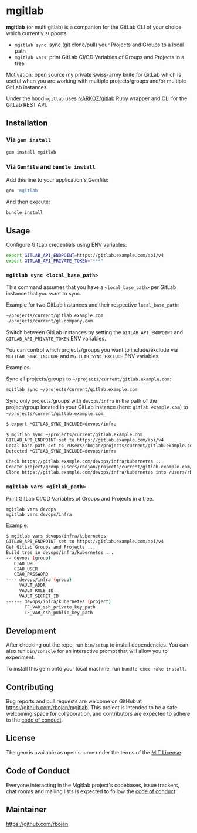 # mgitlab

**mgitlab** (or multi gitlab) is a companion for the GitLab CLI of your
choice which currently supports

* `mgitlab sync`: sync (git clone/pull) your Projects and Groups to a local path
* `mgitlab vars`: print GitLab CI/CD Variables of Groups and Projects in a tree

Motivation: open source my private swiss-army knife for GitLab which is useful
when you are working with multiple projects/groups and/or multiple GitLab instances.

Under the hood `mgitlab` uses [NARKOZ/gitlab](https://github.com/NARKOZ/gitlab)
Ruby wrapper and CLI for the GitLab REST API.

## Installation

### Via `gem install`

```sh
gem install mgitlab
```

### Via `Gemfile` and `bundle install`

Add this line to your application's Gemfile:

```ruby
gem 'mgitlab'
```

And then execute:

```sh
bundle install
```

## Usage

Configure GitLab credentials using ENV variables:

```sh
export GITLAB_API_ENDPOINT=https://gitlab.example.com/api/v4
export GITLAB_API_PRIVATE_TOKEN="***"
```

### `mgitlab sync <local_base_path>`

This command assumes that you have a `<local_base_path>` per GitLab instance
that you want to sync.

Example for two GitLab instances and their respective `local_base_path`:

```txt
~/projects/current/gitlab.example.com
~/projects/current/gl.company.com
```

Switch between GitLab instances by setting the `GITLAB_API_ENDPOINT` and
`GITLAB_API_PRIVATE_TOKEN` ENV variables.

You can control which projects/groups you want to include/exclude via
`MGITLAB_SYNC_INCLUDE` and `MGITLAB_SYNC_EXCLUDE` ENV variables.

Examples

Sync all projects/groups to `~/projects/current/gitlab.example.com`:

```sh
mgitlab sync ~/projects/current/gitlab.example.com
```

Sync only projects/groups with `devops/infra` in the path of the project/group
located in your GitLab instance (here: `gitlab.example.com`)
to `~/projects/current/gitlab.example.com`:

```sh
$ export MGITLAB_SYNC_INCLUDE=devops/infra

$ mgitlab sync ~/projects/current/gitlab.example.com
GITLAB_API_ENDPOINT set to https://gitlab.example.com/api/v4
Local base path set to /Users/rbojan/projects/current/gitlab.example.com
Detected MGITLAB_SYNC_INCLUDE=devops/infra

Check https://gitlab.example.com/devops/infra/kubernetes ...
Create project/group /Users/rbojan/projects/current/gitlab.example.com/devops/infra ...
Clone https://gitlab.example.com/devops/infra/kubernetes into /Users/rbojan/projects/current/gitlab.example.com/devops/infra ...
```

### `mgitlab vars <gitlab_path>`

Print GitLab CI/CD Variables of Groups and Projects in a tree.

```
mgitlab vars devops
mgitlab vars devops/infra 
```

Example:

```sh
$ mgitlab vars devops/infra/kubernetes
GITLAB_API_ENDPOINT set to https://gitlab.example.com/api/v4
Get GitLab Groups and Projects ...
Build tree in devops/infra/kubernetes ...
-- devops (group)
   CIAO_URL
   CIAO_USER
   CIAO_PASSWORD
---- devops/infra (group)
     VAULT_ADDR
     VAULT_ROLE_ID
     VAULT_SECRET_ID
------ devops/infra/kubernetes (project)
       TF_VAR_ssh_private_key_path
       TF_VAR_ssh_public_key_path
```

## Development

After checking out the repo, run `bin/setup` to install dependencies.
You can also run `bin/console` for an interactive prompt that will allow you to experiment.

To install this gem onto your local machine, run `bundle exec rake install`.

## Contributing

Bug reports and pull requests are welcome on GitHub at <https://github.com/rbojan/mgitlab>.
This project is intended to be a safe, welcoming space for collaboration,
and contributors are expected to adhere to the [code of conduct](https://github.com/[USERNAME]/mgitlab/blob/master/CODE_OF_CONDUCT.md).

## License

The gem is available as open source under the terms of the [MIT License](https://opensource.org/licenses/MIT).

## Code of Conduct

Everyone interacting in the Mgitlab project's codebases, issue trackers, chat
rooms and mailing lists is expected to follow the [code of conduct](https://github.com/[USERNAME]/mgitlab/blob/master/CODE_OF_CONDUCT.md).

## Maintainer

<https://github.com/rbojan>

